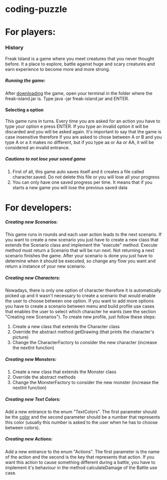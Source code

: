 # coding-puzzle

# For players:
### History
Freak Island is a game where you meet creatures that you never thought before. It a place to explore, battle against huge and scary creatures and earn experience to become more and more strong.

##### Running the game:
After [downloading](https://github.com/gabrielcedran/coding-puzzle/raw/master/runnable/freak-island.jar) the game, open your terminal in the folder where the freak-island.jar is. Type java -jar freak-island.jar and ENTER.

#### Selecting a option
This game runs in turns. Every time you are asked for an action you have to type your option e press ENTER. If you type an invalid option it will be discarded and you will be asked again. It's important to say that the game is case insensitive therefore if you are asked to chose between A or B and you type A or a it makes no different, but if you type aa or Aa or AA, it will be considered an invalid entrance.

##### Cautions to not lose your saved game
1. First of all, this game auto saves itself and it creates a file called character.saved. Do not delete this file or you will lose all your progress
2. You can only have one saved progress per time. It means that if you starts a new game you will lose the previous saved data


# For developers:

##### Creating new Scenarios:
This game runs in rounds and each user action leads to the next scenario. If you want to create a new scenario you just have to create a new class that extends the Scenario class and implement the "execute" method. Execute method must return a Scenario that will be run next. Not returning a next scenario finishes the game.
After your scenario is done you just have to determine when it should be executed, so change any flow you want and return a instance of your new scenario.

##### Creating new Characters:
Nowadays, there is only one option of character therefore it is automatically picked up and it wasn't necessary to create a scenario that would enable the user to choose between one option. If you want to add more options you have to create a scenario between menu and build profile use cases that enables the user to select which character he wants (see the section "Creating new Scenarios"). To create new profile, just follow these steps:
1. Create a new class that extends the Character class
2. Override the abstract method getDrawing (that prints the character's picture)
3. Change the CharacterFactory to consider the new character (increase the nextInt function)

##### Creating new Monsters:
1. Create a new class that extends the Monster class
2. Override the abstract methods
3. Change the MonsterFactory to consider the new monster (increase the nextInt function)

##### Creating new Text Colors:
Add a new entrance to the enum "TextColors". The first parameter should be the [color](http://www.lihaoyi.com/post/BuildyourownCommandLinewithANSIescapecodes.html#16-colors) and the second parameter should be a number that represents this color (usually this number is asked to the user when he has to choose between colors).

##### Creating new Actions:
Add a new entrance to the enum "Actions". The first parameter is the name of the action and the second is the key that represents that action.
If you want this action to cause something different during a battle, you have to implement it's behaviour in the method calculateDamage of the Battle use case.


